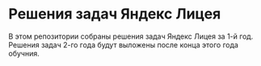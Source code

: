 # Решения задач Яндекс Лицея
В этом репозитории собраны решения задач Яндекс Лицея за 1-й год.
Решения задач 2-го года будут выложены после конца этого года обучния.
